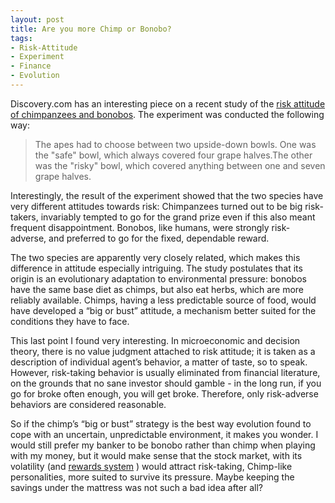 ```yaml
---
layout: post
title: Are you more Chimp or Bonobo?
tags:
- Risk-Attitude
- Experiment
- Finance
- Evolution
---
```


Discovery.com has an interesting piece on a recent study of the 
[risk attitude of chimpanzees and bonobos](http://dsc.discovery.com/news/2008/03/27/risk-primate-bonobo.html). The experiment was conducted the following way:

> The apes had to choose between two upside-down bowls. One was the "safe" bowl, which always covered four grape halves.The other was the "risky" bowl, which covered anything between one and seven grape halves. 

<!--more-->

Interestingly, the result of the experiment showed that the two species have very different attitudes towards risk: Chimpanzees turned out to be big risk-takers, invariably tempted to go for the grand prize even if this also meant frequent disappointment. Bonobos, like humans, were strongly risk-adverse, and preferred to go for the fixed, dependable reward.
	
The two species are apparently very closely related, which makes this difference in attitude especially intriguing. The study postulates that its origin is an evolutionary adaptation to environmental pressure: bonobos have the same base diet as chimps, but also eat herbs, which are more reliably available. Chimps, having a less predictable source of food, would have developed a &ldquo;big or bust&rdquo; attitude, a mechanism better suited for the conditions they have to face.


This last point I found very interesting. In microeconomic and decision theory, there is no value judgment attached to risk attitude; it is taken as a description of individual agent&rsquo;s behavior, a matter of taste, so to speak. However, risk-taking behavior is usually eliminated from financial literature, on the grounds that no sane investor should gamble - in the long run, if you go for broke often enough, you will get broke. Therefore, only risk-adverse behaviors are considered reasonable.


So if the chimp&rsquo;s &ldquo;big or bust&rdquo; strategy is the best way evolution found to cope with an uncertain, unpredictable environment, it makes you wonder. I would still prefer my banker to be bonobo rather than chimp when playing with my money, but it would make sense that the stock market, with its volatility (and [rewards system](http://www.newyorker.com/talk/financial/2007/11/12/071112ta_talk_surowiecki)
) would attract risk-taking, Chimp-like personalities, more suited to survive its pressure. Maybe keeping the savings under the mattress was not such a bad idea after all?
